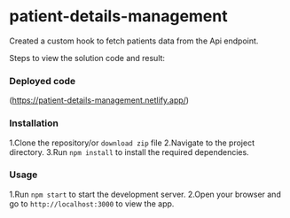 # patient-details-management
Created a custom hook to fetch patients data from the Api endpoint.

Steps to view the solution code and result:
### Deployed code
(https://patient-details-management.netlify.app/)

### Installation
1.Clone the repository/or `download zip` file
2.Navigate to the project directory.
3.Run `npm install` to install the required dependencies.

### Usage
1.Run `npm start` to start the development server.
2.Open your browser and go to `http://localhost:3000` to view the app.
